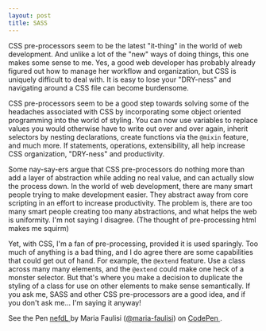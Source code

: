 ```yaml
---
layout: post
title: SASS
---
```


CSS pre-processors seem to be the latest "it-thing" in the world of web development.  And unlike a lot of the "new" ways of doing things, this one makes some sense to me.  Yes, a good web developer has probably already figured out how to manage her workflow and organization, but CSS is uniquely difficult to deal with.  It is easy to lose your "DRY-ness" and navigating around a CSS file can become burdensome.

CSS pre-processors seem to be a good step towards solving some of the headaches associated with CSS by incorporating some object oriented programming into the world of styling.  You can now use variables to replace values you would otherwise have to write out over and over again, inherit selectors by nesting declarations, create functions via the `@mixin` feature, and much more.  If statements, operations, extensibility, all help increase CSS organization, "DRY-ness" and productivity.

Some nay-say-ers argue that CSS pre-processors do nothing more than add a layer of abstraction while adding no real value, and can actually slow the process down.  In the world of web development, there are many smart people trying to make development easier.  They abstract away from core scripting in an effort to increase productivity.  The problem is, there are too many smart people creating too many abstractions, and what helps the web is uniformity.  I'm not saying I disagree.  (The thought of pre-processing html makes me squirm) 

Yet, with CSS, I'm a fan of pre-processing, provided it is used sparingly.  Too much of anything is a bad thing, and I do agree there are some capabilities that could get out of hand.  For example, the `@extend` feature.  Use a class across many many elements, and the `@extend` could make one heck of a monster selector.  But that's where you make a decision to duplicate the styling of a class for use on other elements to make sense semantically. If you ask me, SASS and other CSS pre-processors are a good idea, and if you don't ask me... I'm saying it anyway!



<p data-height="576" data-theme-id="9015" data-slug-hash="nefdL" data-default-tab="result" data-user="maria-faulisi" class='codepen'>See the Pen <a href='http://codepen.io/maria-faulisi/pen/nefdL/'>nefdL </a> 
by Maria Faulisi (<a href='http://codepen.io/maria-faulisi'>@maria-faulisi</a>) on <a href='http://codepen.io'>CodePen </a>. </p>
<script src="//codepen.io/assets/embed/ei.js"> </script>


